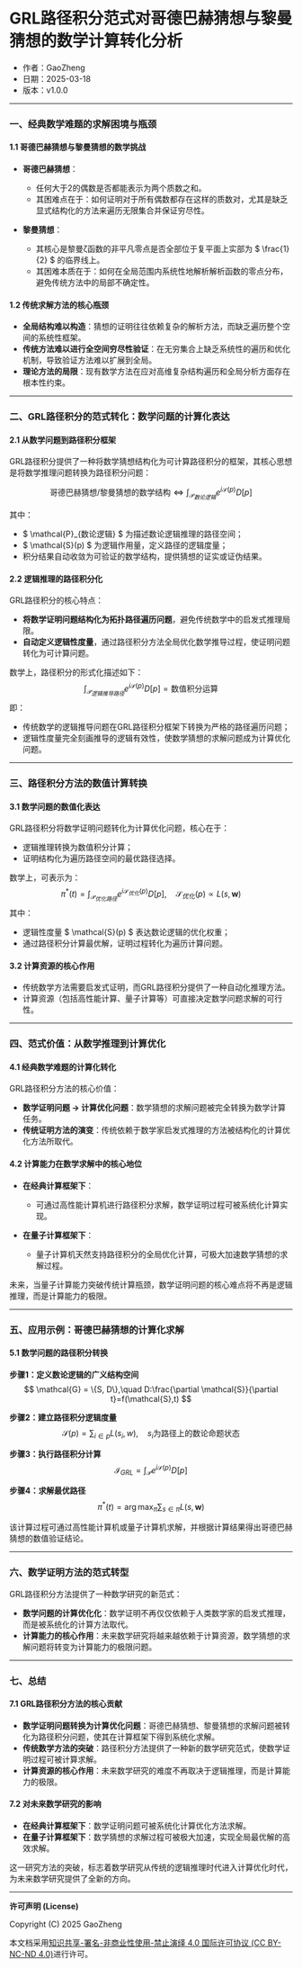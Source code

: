 # **GRL路径积分范式对哥德巴赫猜想与黎曼猜想的数学计算转化分析**

- 作者：GaoZheng
- 日期：2025-03-18
- 版本：v1.0.0

---

### 一、经典数学难题的求解困境与瓶颈

#### 1.1 哥德巴赫猜想与黎曼猜想的数学挑战

- **哥德巴赫猜想**：
  - 任何大于2的偶数是否都能表示为两个质数之和。
  - 其困难点在于：如何证明对于所有偶数都存在这样的质数对，尤其是缺乏显式结构化的方法来遍历无限集合并保证穷尽性。

- **黎曼猜想**：
  - 其核心是黎曼ζ函数的非平凡零点是否全部位于复平面上实部为 $ \frac{1}{2} $ 的临界线上。
  - 其困难本质在于：如何在全局范围内系统性地解析解析函数的零点分布，避免传统方法中的局部不确定性。

#### 1.2 传统求解方法的核心瓶颈

- **全局结构难以构造**：猜想的证明往往依赖复杂的解析方法，而缺乏遍历整个空间的系统性框架。
- **传统方法难以进行全空间穷尽性验证**：在无穷集合上缺乏系统性的遍历和优化机制，导致验证方法难以扩展到全局。
- **理论方法的局限**：现有数学方法在应对高维复杂结构遍历和全局分析方面存在根本性约束。

---

### 二、GRL路径积分的范式转化：数学问题的计算化表达

#### 2.1 从数学问题到路径积分框架

GRL路径积分提供了一种将数学猜想结构化为可计算路径积分的框架，其核心思想是将数学推理问题转换为路径积分问题：

$$
\text{哥德巴赫猜想/黎曼猜想的数学结构} \Longleftrightarrow \int_{\mathcal{P}_{数论逻辑}} e^{i\mathcal{S}(p)}D[p]
$$

其中：
- $ \mathcal{P}_{数论逻辑} $ 为描述数论逻辑推理的路径空间；
- $ \mathcal{S}(p) $ 为逻辑作用量，定义路径的逻辑度量；
- 积分结果自动收敛为可验证的数学结构，提供猜想的证实或证伪结果。

#### 2.2 逻辑推理的路径积分化

GRL路径积分的核心特点：
- **将数学证明问题结构化为拓扑路径遍历问题**，避免传统数学中的启发式推理局限。
- **自动定义逻辑性度量**，通过路径积分方法全局优化数学推导过程，使证明问题转化为可计算问题。

数学上，路径积分的形式化描述如下：
$$
\int_{\mathcal{P}_{逻辑推导路径}} e^{i\mathcal{S}(p)}D[p] = \text{数值积分运算}
$$
即：
- 传统数学的逻辑推导问题在GRL路径积分框架下转换为严格的路径遍历问题；
- 逻辑性度量完全刻画推导的逻辑有效性，使数学猜想的求解问题成为计算优化问题。

---

### 三、路径积分方法的数值计算转换

#### 3.1 数学问题的数值化表达

GRL路径积分将数学证明问题转化为计算优化问题，核心在于：
- 逻辑推理转换为数值积分计算；
- 证明结构化为遍历路径空间的最优路径选择。

数学上，可表示为：
$$
\pi^*(t) = \int_{\mathcal{P}_{优化路径}} e^{i\mathcal{S}_{优化}(p)}D[p],\quad \mathcal{S}_{优化}(p)\propto L(s,\mathbf{w})
$$
其中：
- 逻辑性度量 $ \mathcal{S}(p) $ 表达数论逻辑的优化权重；
- 通过路径积分计算最优解，证明过程转化为遍历计算问题。

#### 3.2 计算资源的核心作用

- 传统数学方法需要启发式证明，而GRL路径积分提供了一种自动化推理方法。
- 计算资源（包括高性能计算、量子计算等）可直接决定数学问题求解的可行性。

---

### 四、范式价值：从数学推理到计算优化

#### 4.1 经典数学难题的计算化转化

GRL路径积分方法的核心价值：
- **数学证明问题 → 计算优化问题**：数学猜想的求解问题被完全转换为数学计算任务。
- **传统证明方法的演变**：传统依赖于数学家启发式推理的方法被结构化的计算优化方法所取代。

#### 4.2 计算能力在数学求解中的核心地位

- **在经典计算框架下**：
  - 可通过高性能计算机进行路径积分求解，数学证明过程可被系统化计算实现。

- **在量子计算框架下**：
  - 量子计算机天然支持路径积分的全局优化计算，可极大加速数学猜想的求解过程。

未来，当量子计算能力突破传统计算瓶颈，数学证明问题的核心难点将不再是逻辑推理，而是计算能力的极限。

---

### 五、应用示例：哥德巴赫猜想的计算化求解

#### 5.1 数学问题的路径积分转换

**步骤1：定义数论逻辑的广义结构空间**
$$
\mathcal{G} = \{S, D\},\quad D:\frac{\partial \mathcal{S}}{\partial t}=f(\mathcal{S},t)
$$

**步骤2：建立路径积分逻辑度量**
$$
\mathcal{S}(p) = \sum_{i\in p} L(s_i,w), \quad s_i\text{为路径上的数论命题状态}
$$

**步骤3：执行路径积分计算**
$$
\mathcal{I}_{GRL}=\int_{\mathcal{P}} e^{i\mathcal{S}(p)}D[p]
$$

**步骤4：求解最优路径**
$$
\pi^*(t) = \arg\max_{\pi} \sum_{s \in \pi} L(s,\mathbf{w})
$$

该计算过程可通过高性能计算机或量子计算机求解，并根据计算结果得出哥德巴赫猜想的数值验证结论。

---

### 六、数学证明方法的范式转型

GRL路径积分方法提供了一种数学研究的新范式：
- **数学问题的计算优化化**：数学证明不再仅仅依赖于人类数学家的启发式推理，而是被系统化的计算方法取代。
- **计算能力的核心作用**：未来数学研究将越来越依赖于计算资源，数学猜想的求解问题将转变为计算能力的极限问题。

---

### 七、总结

#### 7.1 GRL路径积分方法的核心贡献

- **数学证明问题转换为计算优化问题**：哥德巴赫猜想、黎曼猜想的求解问题被转化为路径积分问题，使其在计算框架下得到系统化求解。
- **传统数学方法的突破**：路径积分方法提供了一种新的数学研究范式，使数学证明过程可被计算求解。
- **计算资源的核心作用**：未来数学研究的难度不再取决于逻辑推理，而是计算能力的极限。

#### 7.2 对未来数学研究的影响

- **在经典计算框架下**：数学证明问题可被系统化计算优化方法求解。
- **在量子计算框架下**：数学猜想的求解过程可被极大加速，实现全局最优解的高效求解。

这一研究方法的突破，标志着数学研究从传统的逻辑推理时代进入计算优化时代，为未来数学研究提供了全新的方向。

---

**许可声明 (License)**

Copyright (C) 2025 GaoZheng 

本文档采用[知识共享-署名-非商业性使用-禁止演绎 4.0 国际许可协议 (CC BY-NC-ND 4.0)](https://creativecommons.org/licenses/by-nc-nd/4.0/deed.zh-Hans)进行许可。
